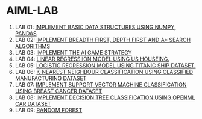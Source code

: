 # AIML-LAB
1. LAB 01: [IMPLEMENT BASIC DATA STRUCTURES USING NUMPY, PANDAS](https://github.com/DEEPAK-RAMGIRI/AIML-LAB/blob/main/LAB_001.ipynb)
2. LAB 02: [IMPLEMENT BREADTH FIRST, DEPTH FIRST AND A* SEARCH ALGORITHMS](https://github.com/DEEPAK-RAMGIRI/AIML-LAB/blob/main/LAB_002.ipynb)
3. LAB 03: [IMPLEMENT THE AI GAME STRATEGY](https://github.com/DEEPAK-RAMGIRI/AIML-LAB/blob/main/LAB_003.ipynb)
4. LAB 04: [LINEAR REGRESSIION MODEL USING US HOUSEING.](https://github.com/DEEPAK-RAMGIRI/AIML-LAB/blob/main/LAB_004.ipynb)
5. LAB 05: [LOGISTIC REGRESSION MODEL USING TITANIC SHIP DATASET.](https://github.com/DEEPAK-RAMGIRI/AIML-LAB/blob/main/LAB_005.ipynb)
6. LAB 06: [K-NEAREST NEIGHBOUR CLASSIFICATION USING CLASSIFIED MANUFACTURING DATASET](https://github.com/DEEPAK-RAMGIRI/AIML-LAB/blob/main/LAB_006.ipynb)
7. LAB 07: [IMPLEMENT SUPPORT VECTOR MACHINE CLASSIFICATION USING BREAST CANCER DATASET](https://github.com/DEEPAK-RAMGIRI/AIML-LAB/blob/main/LAB_007.ipynb)
8. LAB 08: [IMPLEMENT DECISION TREE CLASSIFICATION USING OPENML CAR DATASET](https://github.com/DEEPAK-RAMGIRI/AIML-LAB/blob/main/LAB_008.ipynb)
9. LAB 09: [RANDOM FOREST](https://github.com/DEEPAK-RAMGIRI/AIML-LAB/blob/main/LAB_009.ipynb)
